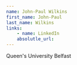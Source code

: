 ```yaml
---
name: John-Paul Wilkins
first_name: John-Paul
last_name: Wilkins
links:
	- name: LinkedIn
	absolutle_url:
---
```

Queen's University Belfast
